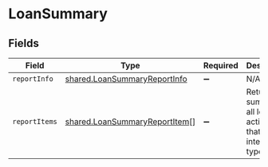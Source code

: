 # LoanSummary


## Fields

| Field                                                                                 | Type                                                                                  | Required                                                                              | Description                                                                           |
| ------------------------------------------------------------------------------------- | ------------------------------------------------------------------------------------- | ------------------------------------------------------------------------------------- | ------------------------------------------------------------------------------------- |
| `reportInfo`                                                                          | [shared.LoanSummaryReportInfo](../../../sdk/models/shared/loansummaryreportinfo.md)   | :heavy_minus_sign:                                                                    | N/A                                                                                   |
| `reportItems`                                                                         | [shared.LoanSummaryReportItem](../../../sdk/models/shared/loansummaryreportitem.md)[] | :heavy_minus_sign:                                                                    | Returns a summary of all loan activity for that integration type                      |